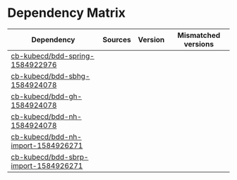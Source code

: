 # Dependency Matrix

Dependency | Sources | Version | Mismatched versions
---------- | ------- | ------- | -------------------
[cb-kubecd/bdd-spring-1584922976](https://github.com/cb-kubecd/bdd-spring-1584922976.git) |  | []() | 
[cb-kubecd/bdd-sbhg-1584924078](https://github.com/cb-kubecd/bdd-sbhg-1584924078.git) |  | []() | 
[cb-kubecd/bdd-gh-1584924078](https://github.com/cb-kubecd/bdd-gh-1584924078.git) |  | []() | 
[cb-kubecd/bdd-nh-1584924078](https://github.com/cb-kubecd/bdd-nh-1584924078.git) |  | []() | 
[cb-kubecd/bdd-nh-import-1584926271](https://github.com/cb-kubecd/bdd-nh-import-1584926271.git) |  | []() | 
[cb-kubecd/bdd-sbrp-import-1584926271](https://github.com/cb-kubecd/bdd-sbrp-import-1584926271.git) |  | []() | 
